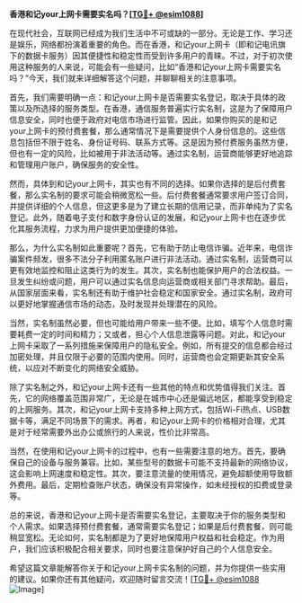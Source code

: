 **香港和记your上网卡需要实名吗？[[TG💪+ @esim1088](https://t.me/s/esim1088)]**

在现代社会，互联网已经成为我们生活中不可或缺的一部分。无论是工作、学习还是娱乐，网络都扮演着重要的角色。而在香港，和记your上网卡（即和记电讯旗下的数据卡服务）因其便捷性和稳定性而受到许多用户的青睐。不过，对于初次使用这种服务的人来说，可能会有一些疑问，比如“香港和记your上网卡需要实名吗？”今天，我们就来详细解答这个问题，并聊聊相关的注意事项。

首先，我们需要明确一点：和记your上网卡是否需要实名登记，取决于具体的政策以及所选择的服务类型。在香港，通信服务普遍实行实名制，这是为了保障用户信息安全，同时也便于政府对电信市场进行监管。因此，如果你购买的是和记your上网卡的预付费套餐，那么通常情况下是需要提供个人身份信息的。这些信息包括但不限于姓名、身份证号码、联系方式等。这是因为预付费服务虽然方便，但也有一定的风险，比如被用于非法活动等。通过实名制，运营商能够更好地追踪和管理用户账户，确保服务的安全性。

然而，具体到和记your上网卡，其实也有不同的选择。如果你选择的是后付费套餐，那么实名制的要求可能会稍微宽松一些。后付费套餐通常要求用户签订合同，并提供详细的个人信息，但这更多是为了建立长期的信用记录，而非单纯为了实名登记。此外，随着电子支付和数字身份认证的发展，和记your上网卡也在逐步优化其服务流程，力求为用户提供更加便捷的体验。

那么，为什么实名制如此重要呢？首先，它有助于防止电信诈骗。近年来，电信诈骗案件频发，很多不法分子利用匿名账户进行非法活动。通过实名制，运营商可以更有效地监控和阻止这类行为的发生。其次，实名制也能保护用户的合法权益。一旦发生纠纷或问题，用户可以通过实名信息向运营商或相关部门寻求帮助。最后，从国家层面来看，实名制还有助于维护社会稳定和国家安全。通过实名制，政府可以更好地掌握通信市场的动态，及时发现并处理潜在的风险。

当然，实名制虽然必要，但也可能给用户带来一些不便。比如，填写个人信息时需要耗费一定的时间和精力；又或者，担心个人信息泄露等问题。对此，和记your上网卡采取了一系列措施来保障用户的隐私安全。例如，所有提交的信息都会经过加密处理，并且仅限于必要的范围内使用。同时，运营商也会定期更新其安全系统，以应对不断变化的网络安全威胁。

除了实名制之外，和记your上网卡还有一些其他的特点和优势值得我们关注。首先，它的网络覆盖范围非常广，无论是在城市中心还是偏远地区，都能享受到稳定的上网服务。其次，和记your上网卡支持多种上网方式，包括Wi-Fi热点、USB数据卡等，满足不同场景下的需求。再者，和记your上网卡的价格相对合理，尤其是对于经常需要外出办公或旅行的人来说，性价比非常高。

当然，在使用和记your上网卡的过程中，也有一些需要注意的地方。首先，要确保自己的设备与服务兼容。比如，某些型号的数据卡可能不支持最新的网络协议，这会影响上网速度和稳定性。其次，要注意流量的使用情况，避免超额使用导致额外费用。最后，定期检查账户状态，确保没有异常操作，如未经授权的扣费或登录等。

总的来说，香港和记your上网卡是否需要实名登记，主要取决于你的服务类型和个人需求。如果选择预付费套餐，通常需要实名登记；如果是后付费套餐，则可能稍显宽松。无论如何，实名制都是为了更好地保障用户权益和社会稳定。作为用户，我们应该积极配合相关要求，同时也要注意保护好自己的个人信息安全。

希望这篇文章能解答你关于和记your上网卡实名制的问题，并为你提供一些实用的建议。如果你还有其他疑问，欢迎随时留言交流！[[TG💪+ @esim1088](https://t.me/s/esim1088) ![Image](https://i.postimg.cc/4NQfJmqS/Snipaste-2025-05-13-00-14-12.png)]